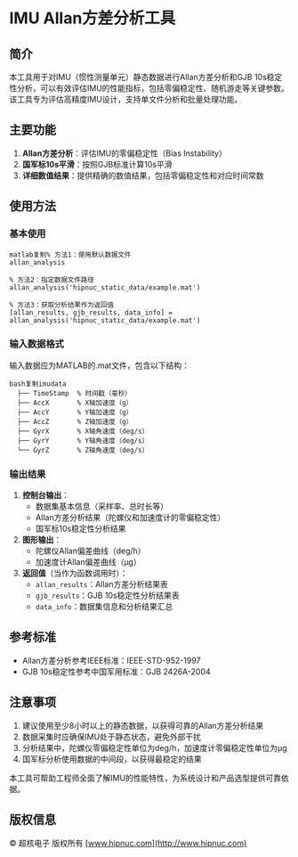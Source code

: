 # IMU Allan方差分析工具

## 简介

本工具用于对IMU（惯性测量单元）静态数据进行Allan方差分析和GJB 10s稳定性分析，可以有效评估IMU的性能指标，包括零偏稳定性、随机游走等关键参数。该工具专为评估高精度IMU设计，支持单文件分析和批量处理功能。

## 主要功能

1. **Allan方差分析**：评估IMU的零偏稳定性（Bias Instability）
2. **国军标10s平滑**：按照GJB标准计算10s平滑
3. **详细数值结果**：提供精确的数值结果，包括零偏稳定性和对应时间常数

## 使用方法

### 基本使用

```
matlab复制% 方法1：使用默认数据文件
allan_analysis

% 方法2：指定数据文件路径
allan_analysis('hipnuc_static_data/example.mat')

% 方法3：获取分析结果作为返回值
[allan_results, gjb_results, data_info] = allan_analysis('hipnuc_static_data/example.mat')
```

### 输入数据格式

输入数据应为MATLAB的.mat文件，包含以下结构：

```
bash复制imudata
  ├── TimeStamp  % 时间戳（毫秒）
  ├── AccX       % X轴加速度（g）
  ├── AccY       % Y轴加速度（g）
  ├── AccZ       % Z轴加速度（g）
  ├── GyrX       % X轴角速度（deg/s）
  ├── GyrY       % Y轴角速度（deg/s）
  └── GyrZ       % Z轴角速度（deg/s）
```

### 输出结果

1. **控制台输出**：
   - 数据集基本信息（采样率、总时长等）
   - Allan方差分析结果（陀螺仪和加速度计的零偏稳定性）
   - 国军标10s稳定性分析结果
2. **图形输出**：
   - 陀螺仪Allan偏差曲线（deg/h）
   - 加速度计Allan偏差曲线（μg）
3. **返回值**（当作为函数调用时）：
   - `allan_results`：Allan方差分析结果表
   - `gjb_results`：GJB 10s稳定性分析结果表
   - `data_info`：数据集信息和分析结果汇总

## 参考标准

- Allan方差分析参考IEEE标准：IEEE-STD-952-1997
- GJB 10s稳定性参考中国军用标准：GJB 2426A-2004

## 注意事项

1. 建议使用至少8小时以上的静态数据，以获得可靠的Allan方差分析结果
2. 数据采集时应确保IMU处于静态状态，避免外部干扰
3. 分析结果中，陀螺仪零偏稳定性单位为deg/h，加速度计零偏稳定性单位为μg
4. 国军标分析使用数据的中间段，以获得最稳定的结果

本工具可帮助工程师全面了解IMU的性能特性，为系统设计和产品选型提供可靠依据。

## 版权信息

© 超核电子 版权所有
 [www.hipnuc.com](http://www.hipnuc.com)